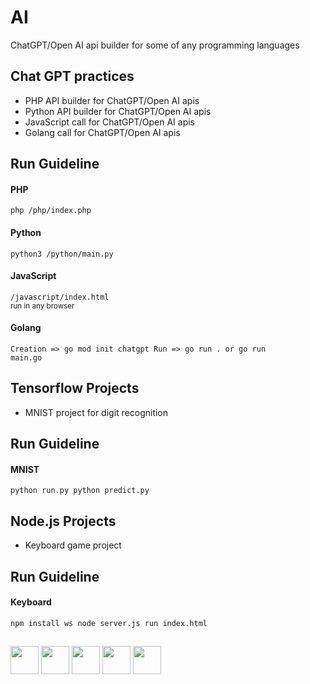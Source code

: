 # AI
ChatGPT/Open AI api builder for some of any programming languages

## **Chat GPT practices**
- PHP API builder for ChatGPT/Open AI apis
- Python API builder for ChatGPT/Open AI apis
- JavaScript call for ChatGPT/Open AI apis
- Golang call for ChatGPT/Open AI apis

## Run Guideline
#### **PHP** 
<code>php /php/index.php</code>
#### **Python** 
<code>python3 /python/main.py</code>
#### **JavaScript** 
<code>/javascript/index.html</code>
<br><sub>run in any browser</sub>
#### **Golang** 
<code>Creation => go mod init chatgpt
Run => go run . or go run main.go</code>
##

## **Tensorflow Projects**
- MNIST project for digit recognition

## Run Guideline
#### **MNIST** 
<code>python run.py
python predict.py</code>
##

## **Node.js Projects**
- Keyboard game project

## Run Guideline
#### **Keyboard** 
<code>npm install ws
node server.js
run index.html</code>
##

<div>
<img src="https://raw.githubusercontent.com/bablubambal/All_logo_and_pictures/1ac69ce5fbc389725f16f989fa53c62d6e1b4883/social%20icons/php.svg" widht="45" height="45">
<img src="https://raw.githubusercontent.com/bablubambal/All_logo_and_pictures/1ac69ce5fbc389725f16f989fa53c62d6e1b4883/social%20icons/python.svg" widht="45" height="45">
<img src="https://raw.githubusercontent.com/bablubambal/All_logo_and_pictures/1ac69ce5fbc389725f16f989fa53c62d6e1b4883/social%20icons/javascript.svg" widht="45" height="45">
<img src="https://raw.githubusercontent.com/bablubambal/All_logo_and_pictures/1ac69ce5fbc389725f16f989fa53c62d6e1b4883/social%20icons/go.svg" widht="45" height="45">
<img src="https://raw.githubusercontent.com/bablubambal/All_logo_and_pictures/1ac69ce5fbc389725f16f989fa53c62d6e1b4883/frameworks/nodejs.svg" widht="45" height="45">
<!--<img src="https://github.com/devicons/devicon/blob/master/icons/php/php-plain.svg" widht="45" height="45">
<img src="https://github.com/devicons/devicon/blob/master/icons/python/python-original.svg" widht="45" height="45">
<img src="https://github.com/devicons/devicon/blob/master/icons/javascript/javascript-original.svg" widht="40" height="40">
<img src="https://github.com/devicons/devicon/blob/master/icons/go/go-original.svg" widht="40" height="40">-->
</div>
